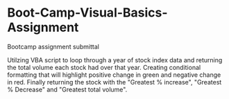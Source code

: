 # Boot-Camp-Visual-Basics-Assignment
Bootcamp assignment submittal

Utilzing VBA script to loop through a year of stock index data and returning the total volume each stock had over that year.
Creating conditional formatting that will highlight positive change in green and negative change in red.
Finally returning the stock with the "Greatest % increase", "Greatest % Decrease" and "Greatest total volume".

